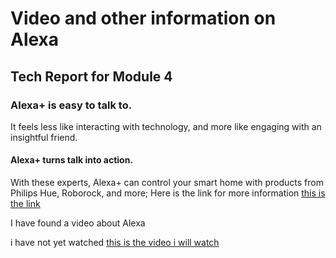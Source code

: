 # Video and other information on Alexa
## Tech Report for Module 4
### Alexa+ is easy to talk to.
 It feels less like interacting with technology, and more like engaging with an insightful friend.
#### Alexa+ turns talk into action.
With these experts, Alexa+ can control your smart home with products from Philips Hue, Roborock, and more;
Here is the link for more information
[this is the link](https://www.aboutamazon.com/news/devices/new-alexa-generative-artificial-intelligence)

I have found a video about Alexa

i have not yet watched
[this is the video i will watch](https://www.youtube.com/watch?v=Zey1P1ZEyn4)
